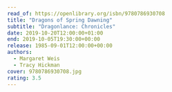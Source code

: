 ```yaml
---
read_of: https://openlibrary.org/isbn/9780786930708
title: "Dragons of Spring Dawning"
subtitle: "Dragonlance: Chronicles"
date: 2019-10-20T12:00:00+01:00
end: 2019-10-05T19:30:00+00:00
release: 1985-09-01T12:00:00+00:00
authors:
  - Margaret Weis
  - Tracy Hickman
cover: 9780786930708.jpg
rating: 3.5
---
```

